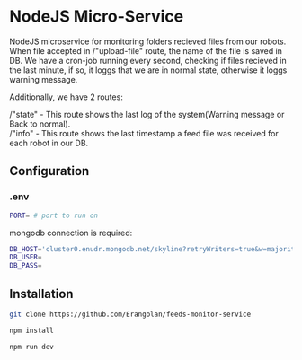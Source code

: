 # NodeJS Micro-Service
NodeJS microservice for monitoring folders recieved files from our robots.
When file accepted in /"upload-file" route, the name of the file is saved in DB.
We have a cron-job running every second, checking if files recieved
in the last minute, if so, it loggs that we are in normal state, otherwise it
loggs warning message.

Additionally, we have 2 routes: <br />

/"state" - This route shows the last log of the system(Warning message or Back to normal). <br />
/"info" - This route shows the last timestamp a feed file was received for each robot in our DB.

## Configuration

### .env

```bash
PORT= # port to run on
```
mongodb connection is required:
```bash
DB_HOST='cluster0.enudr.mongodb.net/skyline?retryWriters=true&w=majority'
DB_USER=
DB_PASS=
```

## Installation

```bash
git clone https://github.com/Erangolan/feeds-monitor-service
```

```bash
npm install
```

```bash
npm run dev
```